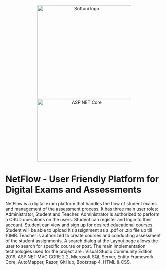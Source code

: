 <p align="center">
	<a href="https://softuni.bg/"><img src="https://upload.wikimedia.org/wikipedia/commons/7/76/Logo_Software_University_%28SoftUni%29_-_blue.png" alt="Softuni logo" width="300" align="center"></a>
	<a href="https://www.asp.net/"><img src="https://i.udemycdn.com/course/750x422/2120618_cfe6.jpg" alt="ASP.NET Core" width="300" height="200" align="center"></a>
<p>

# NetFlow - User Friendly Platform for Digital Exams and Assessments
NetFlow is a digital exam platform that handles the flow of student exams and management of the assessment process.
It has three main user roles: Administrator, Student and Teacher. Administrator is authorized to perform a CRUD operations on the users. 
Student can register and login to their account. Student can view and sign up for desired educational courses. Student will be able
to upload his assignment as a .pdf or .zip file up till 10MB. Teacher is authorized to create courses and conducting assessment of
the student assignments. A search dialog at the Layout page allows the user to search for specific course or post. 
The main implementation technologies used for the project are : Visual Studio Community Edition 2019, ASP.NET MVC CORE 2.2,
Microsoft SQL Server, Entity Framework Core, AutoMapper, Razor, GitHub, Bootstrap 4, HTML & CSS.
